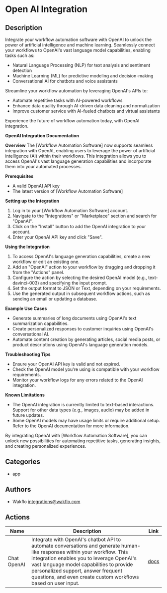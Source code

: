 # Open AI Integration

## Description

Integrate your workflow automation software with OpenAI to unlock the power of artificial intelligence and machine learning. Seamlessly connect your workflows to OpenAI's vast language model capabilities, enabling tasks such as:

* Natural Language Processing (NLP) for text analysis and sentiment detection
* Machine Learning (ML) for predictive modeling and decision-making
* Conversational AI for chatbots and voice assistants

Streamline your workflow automation by leveraging OpenAI's APIs to:

* Automate repetitive tasks with AI-powered workflows
* Enhance data quality through AI-driven data cleaning and normalization
* Improve customer service with AI-fueled chatbots and virtual assistants

Experience the future of workflow automation today, with OpenAI integration.

**OpenAI Integration Documentation**

**Overview**
The [Workflow Automation Software] now supports seamless integration with OpenAI, enabling users to leverage the power of artificial intelligence (AI) within their workflows. This integration allows you to access OpenAI's vast language generation capabilities and incorporate them into your automated processes.

**Prerequisites**

* A valid OpenAI API key
* The latest version of [Workflow Automation Software]

**Setting up the Integration**

1. Log in to your [Workflow Automation Software] account.
2. Navigate to the "Integrations" or "Marketplace" section and search for "OpenAI".
3. Click on the "Install" button to add the OpenAI integration to your account.
4. Enter your OpenAI API key and click "Save".

**Using the Integration**

1. To access OpenAI's language generation capabilities, create a new workflow or edit an existing one.
2. Add an "OpenAI" action to your workflow by dragging and dropping it from the "Actions" panel.
3. Configure the action by selecting the desired OpenAI model (e.g., text-davinci-003) and specifying the input prompt.
4. Set the output format to JSON or Text, depending on your requirements.
5. Use the generated output in subsequent workflow actions, such as sending an email or updating a database.

**Example Use Cases**

* Generate summaries of long documents using OpenAI's text summarization capabilities.
* Create personalized responses to customer inquiries using OpenAI's conversational AI.
* Automate content creation by generating articles, social media posts, or product descriptions using OpenAI's language generation models.

**Troubleshooting Tips**

* Ensure your OpenAI API key is valid and not expired.
* Check the OpenAI model you're using is compatible with your workflow requirements.
* Monitor your workflow logs for any errors related to the OpenAI integration.

**Known Limitations**

* The OpenAI integration is currently limited to text-based interactions. Support for other data types (e.g., images, audio) may be added in future updates.
* Some OpenAI models may have usage limits or require additional setup. Refer to the OpenAI documentation for more information.

By integrating OpenAI with [Workflow Automation Software], you can unlock new possibilities for automating repetitive tasks, generating insights, and creating personalized experiences.

## Categories

- app


## Authors

- Wakflo <integrations@wakflo.com>

## Actions

| Name | Description | Link |
|------|-------------|------|
| Chat OpenAI | Integrate with OpenAI's chatbot API to automate conversations and generate human-like responses within your workflow. This integration enables you to leverage OpenAI's vast language model capabilities to provide personalized support, answer frequent questions, and even create custom workflows based on user input. | [docs](actions/chat_openai.md) |